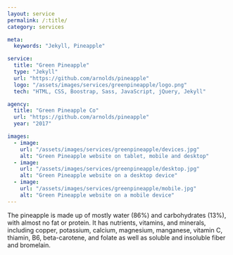 ```yaml
---
layout: service
permalink: /:title/
category: services

meta:
  keywords: "Jekyll, Pineapple"

service:
  title: "Green Pineapple"
  type: "Jekyll"
  url: "https://github.com/arnolds/pineapple"
  logo: "/assets/images/services/greenpineapple/logo.png"
  tech: "HTML, CSS, Boostrap, Sass, JavaScript, jQuery, Jekyll"

agency:
  title: "Green Pineapple Co"
  url: "https://github.com/arnolds/pineapple"
  year: "2017"

images:
  - image:
    url: "/assets/images/services/greenpineapple/devices.jpg"
    alt: "Green Pineapple website on tablet, mobile and desktop"
  - image:
    url: "/assets/images/services/greenpineapple/desktop.jpg"
    alt: "Green Pineapple website on a desktop device"
  - image:
    url: "/assets/images/services/greenpineapple/mobile.jpg"
    alt: "Green Pineapple website on a mobile device"
---
```

<p>The pineapple is made up of mostly water (86%) and carbohydrates (13%), with almost no fat or protein. It has nutrients, vitamins, and minerals, including copper, potassium, calcium, magnesium, manganese, vitamin C, thiamin, B6, beta-carotene, and folate as well as soluble and insoluble fiber and bromelain.</p>